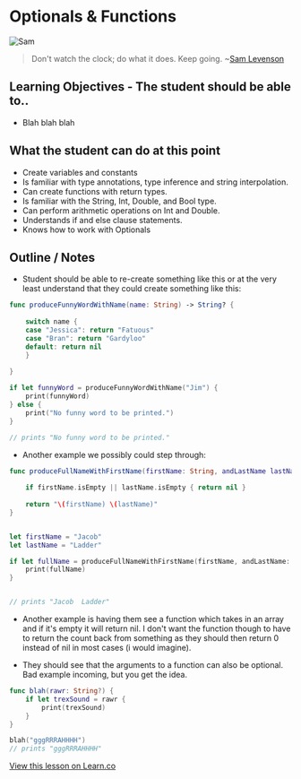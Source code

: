 # Optionals & Functions

![Sam](http://i.imgur.com/lYsMwwy.jpg?1)  

> Don't watch the clock; do what it does. Keep going. ~[Sam Levenson](https://en.wikipedia.org/wiki/Sam_Levenson)
 

## Learning Objectives - The student should be able to..

* Blah blah blah


## What the student can do at this point 

* Create variables and constants
* Is familiar with type annotations, type inference and string interpolation.
* Can create functions with return types.
* Is familiar with the String, Int, Double, and Bool type.
* Can perform arithmetic operations on Int and Double.
* Understands if and else clause statements.
* Knows how to work with Optionals

## Outline / Notes

* Student should be able to re-create something like this or at the very least understand that they could create something like this:

```swift
func produceFunnyWordWithName(name: String) -> String? {
    
    switch name {
    case "Jessica": return "Fatuous"
    case "Bran": return "Gardyloo"
    default: return nil
    }
    
}

if let funnyWord = produceFunnyWordWithName("Jim") {
    print(funnyWord)
} else {
    print("No funny word to be printed.")
}

// prints "No funny word to be printed."
```

* Another example we possibly could step through:

```swift
func produceFullNameWithFirstName(firstName: String, andLastName lastName: String) -> String? {
    
    if firstName.isEmpty || lastName.isEmpty { return nil }
    
    return "\(firstName) \(lastName)"
}


let firstName = "Jacob"
let lastName = "Ladder"

if let fullName = produceFullNameWithFirstName(firstName, andLastName: lastName) {
    print(fullName)
}


// prints "Jacob  Ladder"
```

* Another example is having them see a function which takes in an array and if it's empty it will return nil. I don't want the function though to have to return the count back from something as they should then return 0 instead of nil in most cases (i would imagine).

* They should see that the arguments to a function can also be optional. Bad example incoming, but you get the idea.

```swift
func blah(rawr: String?) {
    if let trexSound = rawr {
        print(trexSound)
    }
}

blah("gggRRRAHHHH")
// prints "gggRRRAHHHH"
```

<a href='https://learn.co/lessons/OptionalFunctions' data-visibility='hidden'>View this lesson on Learn.co</a>
